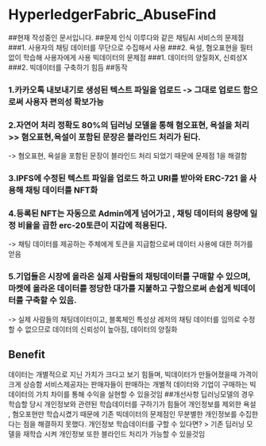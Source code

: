 # HyperledgerFabric_AbuseFind
##현재 작성중인 문서입니다.
##문제 인식
이루다와 같은 채팅AI 서비스의 문제점 
###1. 사용자의 채팅 데이터를 무단으로 수집해서 사용
###2. 욕설, 혐오표현을 필터 없이 학습해 사용자에게 사용
빅데이터의 문제점
###1. 데이터의 양질화X, 신뢰성X
###2. 빅데이터를 구축하기 힘듬
##동작
### 1.카카오톡 내보내기로 생성된 텍스트 파일을 업로드 -> 그대로 업로드 함으로써 사용자 편의성 확보가능
### 2.자연어 처리 정확도 80%의 딥러닝 모델을 통해 혐오표현, 욕설을 처리 >> 혐오표현,욕설이 포함된 문장은 블라인드 처리가 된다.
-> 혐오표현, 욕설을 포함된 문장이 블라인드 처리 되었기 때문에 문제점 1을 해결함

### 3.IPFS에 수정된 텍스트 파일을 업로드 하고 URI를 받아와 ERC-721 을 사용해 채팅 데이터를 NFT화

### 4.등록된 NFT는 자동으로 Admin에게 넘어가고 , 채팅 데이터의 용량에 일정 비율을 곱한 erc-20토큰이 지갑에 적용된다.
-> 채팅 데이터를 제공하는 주체에게 토큰을 지급함으로써 데이터 사용에 대한 허가를 얻음

### 5.기업들은 시장에 올라온 실제 사람들의 채팅데이터를 구매할 수 있으며, 마켓에 올라온 데이터를 정당한 대가를 지불하고 구함으로써 손쉽게 빅데이터를 구축할 수 있음.
-> 실제 사람들의 채팅데이터이고, 블록체인 특성상 레저의 채팅 데이터를 임의로 수정할 수 없으므로 데이터의 신뢰성이 높아짐, 데이터의 양질화
## Benefit
데이터는 개별적으로 지닌 가치가 크다고 보기 힘들며, 빅데이터가 만들어졌을때 가격이 크게 상승함
서비스제공자는 판매자들이 판매하는 개별적 데이터와 기업이 구매하는 빅데이터의 가치 차이를 통해 수익을 실현할 수 있을것임
##개선사항
딥러닝모델의 경우 학습할 당시 개인정보와 관련된 학습데이터를 구하기가 힘들어 개인정보를 제외한 욕설 , 혐오포현만 학습시켰기 때문에 기존 빅데이터의 문제점인 무분별한 개인정보를 수집한다는 점을 해결하지 못했다.
개인정보 학습데이터를 구할 수 있다면? > 기존 딥러닝 모델을 재학습 시켜 개인정보 또한 블라인드 처리가 가능할 수 있을것임
